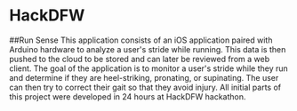# HackDFW
##Run Sense
This application consists of an iOS application paired with Arduino hardware to analyze a user's stride while running. This data is then pushed to the cloud to be stored and can later be reviewed from a web client. The goal of the application is to monitor a user's stride while they run and determine if they are heel-striking, pronating, or supinating. The user can then try to correct their gait so that they avoid injury. All initial parts of this project were developed in 24 hours at HackDFW hackathon.
